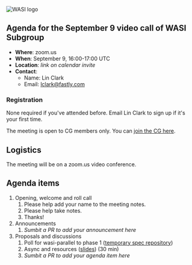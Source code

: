 ![WASI logo](https://raw.githubusercontent.com/WebAssembly/WASI/main/WASI.png)

## Agenda for the September 9 video call of WASI Subgroup

- **Where**: zoom.us
- **When**: September 9, 16:00-17:00 UTC
- **Location**: *link on calendar invite*
- **Contact**:
    - Name: Lin Clark
    - Email: lclark@fastly.com

### Registration

None required if you've attended before. Email Lin Clark to sign up if it's your first time. 

The meeting is open to CG members only. You can [join the CG here](https://www.w3.org/community/webassembly/).

## Logistics

The meeting will be on a zoom.us video conference.

## Agenda items

1. Opening, welcome and roll call
    1. Please help add your name to the meeting notes.
    1. Please help take notes.
    1. Thanks!
1. Announcements
    1. _Sumbit a PR to add your announcement here_
1. Proposals and discussions
    1. Poll for wasi-parallel to phase 1 ([temporary spec repository](https://github.com/abrown/wasi-parallel-spec/))
    1. Async and resources ([slides](https://docs.google.com/presentation/d/13oogBiC_X3_IWla_K9noz8wH13fMJl7goSTObiP3X0s)) (30 min)
    1. _Sumbit a PR to add your agenda item here_
